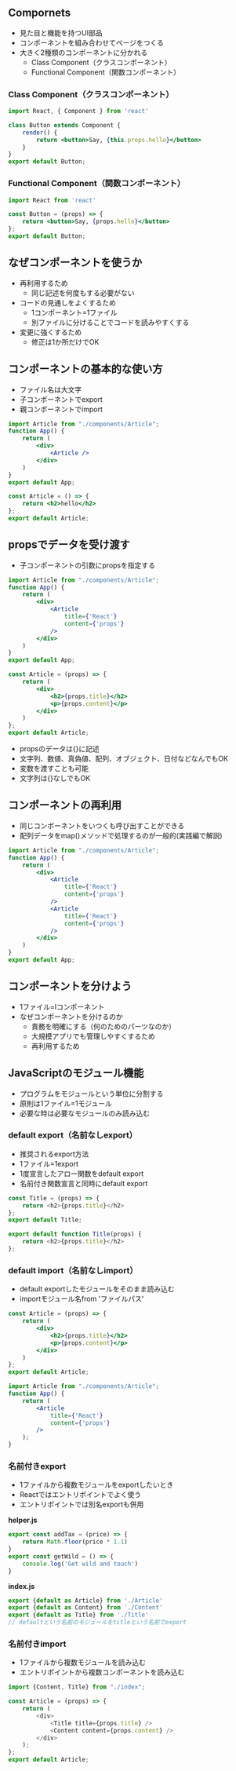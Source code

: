 ## Compornets
- 見た目と機能を持つUI部品
- コンポーネントを組み合わせてページをつくる
- 大きく2種類のコンポーネントに分かれる
	- Class Component（クラスコンポーネント）
	- Functional Component（関数コンポーネント）
### Class Component（クラスコンポーネント）
```jsx
import React, { Component } from 'react'

class Button extends Component {
	render() {
		return <button>Say, {this.props.hello}</button>
	}
}
export default Button;
```

### Functional Component（関数コンポーネント）
```jsx
import React from 'react'

const Button = (props) => {
	return <button>Say, {props.hello}</button>
};
export default Button;
```

## なぜコンポーネントを使うか
- 再利用するため
	- 同じ記述を何度もする必要がない
- コードの見通しをよくするため
	- 1コンポーネント=1ファイル
	- 別ファイルに分けることでコードを読みやすくする
- 変更に強くするため
	- 修正は1か所だけでOK
## コンポーネントの基本的な使い方
- ファイル名は大文字
- 子コンポーネントでexport
- 親コンポーネントでimport

```jsx:App.jsx
import Article from "./components/Article";
function App() {
	return (
		<div>
			<Article />
		</div>
	)
}
export default App;
```

```jsx:components/Article.jsx
const Article = () => {
	return <h2>hello</h2>
};
export default Article;
```

## propsでデータを受け渡す
- 子コンポーネントの引数にpropsを指定する

```jsx:App.jsx
import Article from "./components/Article";
function App() {
	return (
		<div>
			<Article
				title={'React'}
				content={'props'}
			/>
		</div>
	)
}
export default App;
```

```jsx:components/Article.jsx
const Article = (props) => {
	return (
		<div>
			<h2>{props.title}</h2>
			<p>{props.content}</p>
		</div>
	)
};
export default Article;
```

- propsのデータは{}に記述
- 文字列、数値、真偽値、配列、オブジェクト、日付などなんでもOK
- 変数を渡すことも可能
- 文字列は{}なしでもOK
## コンポーネントの再利用
- 同じコンポーネントをいつくも呼び出すことができる
- 配列データをmap()メソッドで処理するのが一般的(実践編で解説)

```jsx
import Article from "./components/Article";
function App() {
	return (
		<div>
			<Article
				title={'React'}
				content={'props'}
			/>
			<Article
				title={'React'}
				content={'props'}
			/>
		</div>
	)
}
export default App;
```

## コンポーネントを分けよう
- 1ファイル=Ⅰコンポーネント
- なぜコンポーネントを分けるのか
	- 責務を明確にする（何のためのパーツなのか）
	- 大規模アプリでも管理しやすくするため
	- 再利用するため

## JavaScriptのモジュール機能
- プログラムをモジュールという単位に分割する
- 原則は1ファイル=1モジュール
- 必要な時は必要なモジュールのみ読み込む
### default export（名前なしexport）
- 推奨されるexport方法
- 1ファイル=1export
- 1度宣言したアロー関数をdefault export
- 名前付き関数宣言と同時にdefault export

```js
const Title = (props) => {
	return <h2>{props.title}</h2>
};
export default Title;
```

```js
export default function Title(props) {
	return <h2>{props.title}</h2>
};
```

### default import（名前なしimport）
- default exportしたモジュールをそのまま読み込む
- importモジュール名from 'ファイルパス'

```jsx:components/Article.jsx
const Article = (props) => {
	return (
		<div>
			<h2>{props.title}</h2>
			<p>{props.content}</p>
		</div>
	)
};
export default Article;
```

```jsx:App.jsx
import Article from "./components/Article";
function App() {
	return (
		<Article
			title={'React'}
			content={'props'}
		/>
	);
}
```

### 名前付きexport
- 1ファイルから複数モジュールをexportしたいとき
- Reactではエントリポイントでよく使う
- エントリポイントでは別名exportも併用

**helper.js**
```js:helper.js
export const addTax = (price) => {
	return Math.floor(price * 1.1)
}
export const getWild = () => {
	console.log('Get wild and touch')
}
```
**index.js**
```js:index.js
export {default as Article} from './Article'
export {default as Content} from './Content'
export {default as Title} from './Title'
// defaultという名前のモジュールをtitleという名前でexport
```

### 名前付きimport
- 1ファイルから複数モジュールを読み込む
- エントリポイントから複数コンポーネントを読み込む

```js
import {Content, Title} from "./index";

const Article = (props) => {
	return (
		<div>
			<Title title={props.title} />
			<Content content={props.content} />
		</div>
	);
};
export default Article;
```
